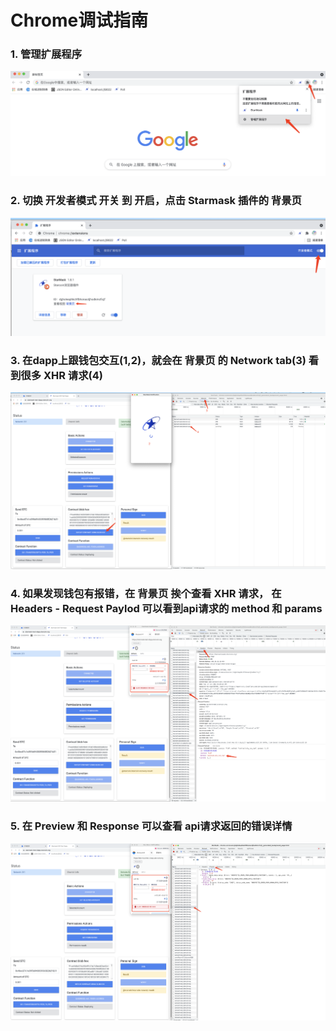 # Chrome调试指南

### 1. 管理扩展程序 
    
![](./images/debug-1.png)

### 2. 切换 开发者模式 开关 到 开启，点击 Starmask 插件的  背景页

![](./images/debug-2.png)

### 3. 在dapp上跟钱包交互(1,2)，就会在 背景页 的 Network tab(3) 看到很多 XHR 请求(4)
![](./images/debug-3.png)

### 4. 如果发现钱包有报错，在 背景页 挨个查看 XHR 请求， 在 Headers - Request Paylod 可以看到api请求的 method 和 params

![](./images/debug-4.png)

### 5. 在 Preview 和  Response 可以查看 api请求返回的错误详情

![](./images/debug-5.png)